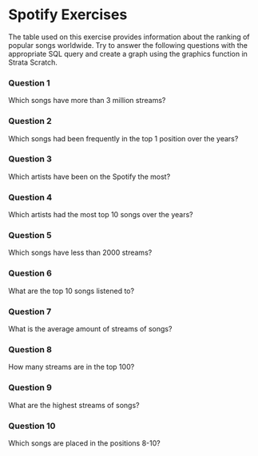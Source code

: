 # Spotify Exercises

The table used on this exercise provides information about the ranking of popular songs worldwide. Try to answer the following questions with the appropriate
SQL query and create a graph using the graphics function in Strata Scratch.

### Question 1
Which songs have more than 3 million streams?

### Question 2
Which songs had been frequently in the top 1 position over the years?

### Question 3
Which artists have been on the Spotify the most?

### Question 4
Which artists had the most top 10 songs over the years?

### Question 5
Which songs have less than 2000 streams?

### Question 6
What are the top 10 songs listened to?

### Question 7
What is the average amount of streams of songs?

### Question 8
How many streams are in the top 100?  

### Question 9
What are the highest streams of songs? 

### Question 10
Which songs are placed in the positions 8-10?
